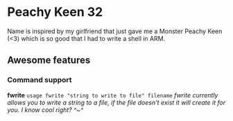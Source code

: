 # Peachy Keen 32
Name is inspired by my girlfriend that just gave me a Monster Peachy Keen (<3) which is so good that I had to write a shell in ARM.


## Awesome features

### Command support

**fwrite**
`usage fwrite "string to write to file" filename`
*fwrite currently allows you to write a string to a file, if the file doesn't exist it will create it for you. I know cool right? ^~^*
